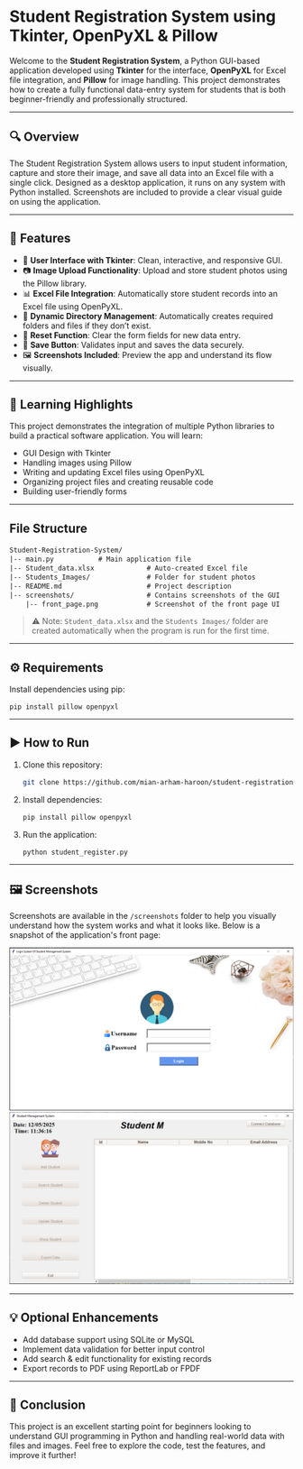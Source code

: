 # Student Registration System using Tkinter, OpenPyXL & Pillow

Welcome to the **Student Registration System**, a Python GUI-based application developed using **Tkinter** for the interface, **OpenPyXL** for Excel file integration, and **Pillow** for image handling. This project demonstrates how to create a fully functional data-entry system for students that is both beginner-friendly and professionally structured.

---

## 🔍 Overview

The Student Registration System allows users to input student information, capture and store their image, and save all data into an Excel file with a single click. Designed as a desktop application, it runs on any system with Python installed. Screenshots are included to provide a clear visual guide on using the application.

---

## 🚀 Features

* 🎨 **User Interface with Tkinter**: Clean, interactive, and responsive GUI.
* 📷 **Image Upload Functionality**: Upload and store student photos using the Pillow library.
* 📊 **Excel File Integration**: Automatically store student records into an Excel file using OpenPyXL.
* 📂 **Dynamic Directory Management**: Automatically creates required folders and files if they don’t exist.
* 🔁 **Reset Function**: Clear the form fields for new data entry.
* 💾 **Save Button**: Validates input and saves the data securely.
* 🖼️ **Screenshots Included**: Preview the app and understand its flow visually.

---

## 🧠 Learning Highlights

This project demonstrates the integration of multiple Python libraries to build a practical software application. You will learn:

* GUI Design with Tkinter
* Handling images using Pillow
* Writing and updating Excel files using OpenPyXL
* Organizing project files and creating reusable code
* Building user-friendly forms

---

## File Structure

```
Student-Registration-System/
|-- main.py           # Main application file
|-- Student_data.xlsx             # Auto-created Excel file
|-- Students_Images/              # Folder for student photos
|-- README.md                     # Project description
|-- screenshots/                  # Contains screenshots of the GUI
    |-- front_page.png            # Screenshot of the front page UI
```

> ⚠️ Note: `Student_data.xlsx` and the `Students Images/` folder are created automatically when the program is run for the first time.

---

## ⚙️ Requirements

Install dependencies using pip:

```
pip install pillow openpyxl
```

---

## ▶️ How to Run

1. Clone this repository:

   ```bash
   git clone https://github.com/mian-arham-haroon/student-registration-system.git
   ```
2. Install dependencies:

   ```bash
   pip install pillow openpyxl
   ```
3. Run the application:

   ```bash
   python student_register.py
   ```

---

## 🖼️ Screenshots

Screenshots are available in the `/screenshots` folder to help you visually understand how the system works and what it looks like. Below is a snapshot of the application's front page:

![Front Page](ssm.png)
![Front Page](Capture.PNG)

---

## 💡 Optional Enhancements

* Add database support using SQLite or MySQL
* Implement data validation for better input control
* Add search & edit functionality for existing records
* Export records to PDF using ReportLab or FPDF

---

## 📌 Conclusion

This project is an excellent starting point for beginners looking to understand GUI programming in Python and handling real-world data with files and images. Feel free to explore the code, test the features, and improve it further!
